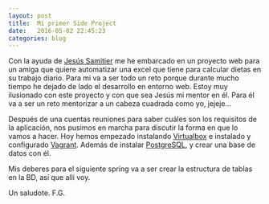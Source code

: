 ```yaml
---
layout: post  
title:  Mi primer Side Project  
date:   2016-05-02 22:45:23
categories: blog  
---
```


Con la ayuda de [Jesús Samitier](http://eckelon.net/) me he embarcado en un proyecto web para un amiga que quiere automatizar una excel que tiene para calcular dietas en su trabajo diario. Para mi va a ser todo un reto porque durante mucho tiempo he dejado de lado el desarrollo en entorno web. Estoy muy ilusionado con este proyecto y con que sea Jesús mi mentor en él. Para él va a ser un reto mentorizar a un cabeza cuadrada como yo, jejeje...

Después de una cuentas reuniones para saber cuáles son los requisitos de la aplicación, nos pusimos en marcha para discutir la forma en que lo vamos a hacer.
Hoy hemos empezado instalando [Virtualbox](https://www.virtualbox.org/) e instalado y configurado [Vagrant](https://www.vagrantup.com/). Además de instalar [PostgreSQL](http://www.postgresql.org.es/), y crear una base de datos con él.

Mis deberes para el siguiente spring va a ser crear la estructura de tablas en la BD, así que allí voy.

Un saludote.
F.G.